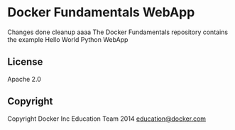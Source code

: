 Docker Fundamentals WebApp
==========================
Changes done cleanup aaaa
The Docker Fundamentals repository contains the example Hello World Python WebApp

## License

Apache 2.0

## Copyright

Copyright Docker Inc Education Team 2014 <education@docker.com>
